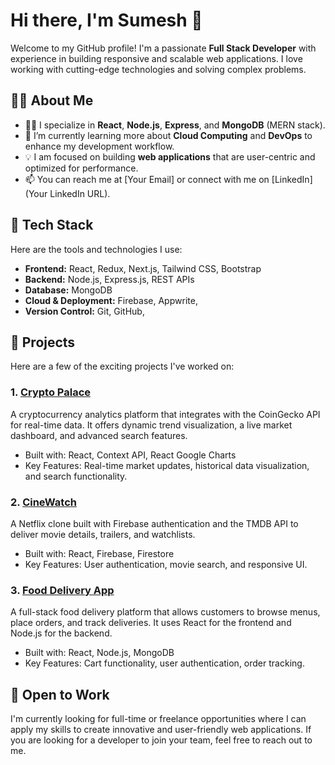 # Hi there, I'm Sumesh 👋

Welcome to my GitHub profile! I'm a passionate **Full Stack Developer** with experience in building responsive and scalable web applications. I love working with cutting-edge technologies and solving complex problems.

## 🧑‍💻 About Me

- 👨‍💻 I specialize in **React**, **Node.js**, **Express**, and **MongoDB** (MERN stack).
- 🌱 I’m currently learning more about **Cloud Computing** and **DevOps** to enhance my development workflow.
- 💡 I am focused on building **web applications** that are user-centric and optimized for performance.
- 📫 You can reach me at [Your Email] or connect with me on [LinkedIn](Your LinkedIn URL).

## 🔧 Tech Stack

Here are the tools and technologies I use:

- **Frontend:** React, Redux, Next.js, Tailwind CSS, Bootstrap
- **Backend:** Node.js, Express.js, REST APIs
- **Database:** MongoDB
- **Cloud & Deployment:** Firebase, Appwrite,
- **Version Control:** Git, GitHub,

## 🚀 Projects

Here are a few of the exciting projects I've worked on:

### **1. [Crypto Palace](https://crypto-hive.netlify.app/)**
A cryptocurrency analytics platform that integrates with the CoinGecko API for real-time data. It offers dynamic trend visualization, a live market dashboard, and advanced search features.

- Built with: React, Context API, React Google Charts
- Key Features: Real-time market updates, historical data visualization, and search functionality.

### **2. [CineWatch](https://cine-watch.netlify.app)**
A Netflix clone built with Firebase authentication and the TMDB API to deliver movie details, trailers, and watchlists.

- Built with: React, Firebase, Firestore
- Key Features: User authentication, movie search, and responsive UI.

### **3. [Food Delivery App](https://himalyan-bites-sumesh.netlify.app/)**
A full-stack food delivery platform that allows customers to browse menus, place orders, and track deliveries. It uses React for the frontend and Node.js for the backend.

- Built with: React, Node.js, MongoDB
- Key Features: Cart functionality, user authentication, order tracking.


## 💼 Open to Work

I'm currently looking for full-time or freelance opportunities where I can apply my skills to create innovative and user-friendly web applications. If you are looking for a developer to join your team, feel free to reach out to me.
